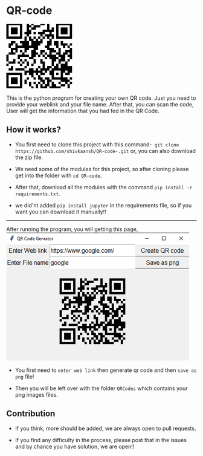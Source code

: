 # QR-code

![screenshot_1](./screenshots/screenshot_1.png)

This is the python program for creating your own QR code. Just you need to provide your weblink and your file name. After that, you can scan the code, User will get the information that you had fed in the QR Code.

## How it works?

* You first need to clone this project with this command-` git clone https://github.com/shivkaansh/QR-code-.git` or, you can also download the zip file.

* We need some of the modules for this project, so after cloning please get into the folder with `cd QR-code`. 

* After that, download all the modules with the command `pip install -r requirements.txt`.

* we did'nt added `pip install jupyter` in the requirements file, so if you want you can download it manually!!
---

After running the program, you will getting this page,
![screenshot_2](./screenshots/screenshot_2.png)

- You first need to `enter web link` then generate qr code and then `save as png` file!

- Then you will be left over with the folder `QRCodes` which contains your png images files.

## Contribution

- If you think, more should be added, we are always open to pull requests.

- If you find any difficulty in the process, please post that in the issues and by chance you have solution, we are open!! 

